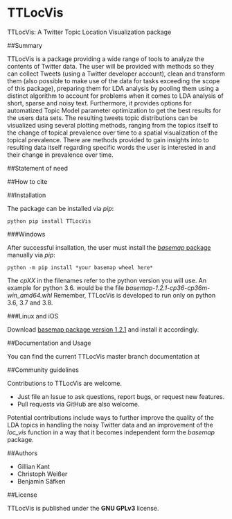 
# TTLocVis
TTLocVis: A Twitter Topic Location Visualization package

##Summary 

TTLocVis is a package providing a wide range of tools to analyze the contents of Twitter data. The user will be provided
with methods so they can collect Tweets (using a Twitter developer account), clean and transform them (also possible to
make use of the data for tasks exceeding the scope of this package), preparing them for LDA analysis by pooling them 
using a distinct algorithm to account for problems when it comes to LDA analysis of short, sparse and noisy text.
Furthermore, it provides options for automatized Topic Model parameter optimization to get the best results for the 
users data sets. The resulting tweets topic distributions can be visualized using several plotting methods, ranging 
from the topics itself to the change of topical prevalence over time to a spatial visualization of the topical
prevalence. There are methods provided to gain insights into to resulting data itself regarding specific words the user 
is interested in and their change in prevalence over time.     

##Statement of need

##How to cite 


##Installation

The package can be installed via *pip*:
```commandline
python pip install TTLocVis
```

###Windows

After successful insallation, the user must install the [*basemap* package] manually via *pip*:
```commandline
python -m pip install *your basemap wheel here*
```
The *cpXX* in the filenames refer to the python version you will use. An example for python 3.6. would be the file 
*basemap-1.2.1-cp36-cp36m-win_amd64.whl* Remember, TTLocVis is developed to run only on python 3.6, 3.7 and 3.8.

[*basemap* package]: https://www.lfd.uci.edu/~gohlke/pythonlibs/#basemap

###Linux and iOS

Download [basemap package version 1.2.1] and install it accordingly.

[basemap package version 1.2.1]: https://github.com/matplotlib/basemap/releases

##Documentation and Usage

You can find the current TTLocVis master branch
documentation at  

##Community guidelines

Contributions to TTLocVis are welcome.

- Just file an Issue to ask questions, report bugs, or request new features.
- Pull requests via GitHub are also welcome.

Potential contributions include ways to further improve the quality of the LDA topics in handling the noisy
Twitter data and an improvement of the *loc_vis* function in a way that it becomes independent form the *basemap*
package.

##Authors

- Gillian Kant
- Christoph Weißer
- Benjamin Säfken

##License

TTLocVis is published under the __GNU GPLv3__ license.